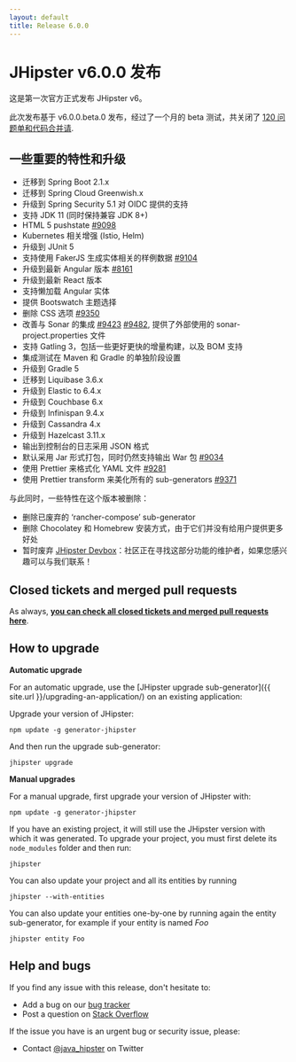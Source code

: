 ```yaml
---
layout: default
title: Release 6.0.0
---
```


JHipster v6.0.0 发布
===================

这是第一次官方正式发布 JHipster v6。

此次发布基于 v6.0.0.beta.0 发布，经过了一个月的 beta 测试，共关闭了 [120 问题单和代码合并请](https://github.com/jhipster/generator-jhipster/issues?q=milestone%3A6.0.0+is%3Aclosed).

一些重要的特性和升级
----------------

* 迁移到 Spring Boot 2.1.x
* 迁移到 Spring Cloud Greenwish.x
* 升级到 Spring Security 5.1 对 OIDC 提供的支持
* 支持 JDK 11 (同时保持兼容 JDK 8+)
* HTML 5 pushstate [#9098](https://github.com/jhipster/generator-jhipster/pull/9098)
* Kubernetes 相关增强 (Istio, Helm)
* 升级到 JUnit 5
* 支持使用 FakerJS 生成实体相关的样例数据 [#9104](https://github.com/jhipster/generator-jhipster/pull/9104)
* 升级到最新 Angular 版本 [#8161](https://github.com/jhipster/generator-jhipster/pull/8161)
* 升级到最新 React 版本
* 支持懒加载 Angular 实体
* 提供 Bootswatch 主题选择
* 删除 CSS 选项 [#9350](https://github.com/jhipster/generator-jhipster/pull/9350)
* 改善与 Sonar 的集成 [#9423](https://github.com/jhipster/generator-jhipster/pull/9423) [#9482](https://github.com/jhipster/generator-jhipster/pull/9482), 提供了外部使用的 sonar-project.properties 文件 
* 支持 Gatling 3，包括一些更好更快的增量构建，以及 BOM 支持
* 集成测试在 Maven 和 Gradle 的单独阶段设置
* 升级到 Gradle 5
* 迁移到 Liquibase 3.6.x
* 升级到 Elastic to 6.4.x
* 升级到 Couchbase 6.x
* 升级到 Infinispan 9.4.x
* 升级到 Cassandra 4.x
* 升级到 Hazelcast 3.11.x
* 输出到控制台的日志采用 JSON 格式
* 默认采用 Jar 形式打包，同时仍然支持输出 War 包 [#9034](https://github.com/jhipster/generator-jhipster/pull/9034)
* 使用 Prettier 来格式化 YAML 文件 [#9281](https://github.com/jhipster/generator-jhipster/pull/9281)
* 使用 Prettier transform 来美化所有的 sub-generators [#9371](https://github.com/jhipster/generator-jhipster/pull/9371)


与此同时，一些特性在这个版本被删除：

* 删除已废弃的 ‘rancher-compose’ sub-generator
* 删除 Chocolatey 和 Homebrew 安装方式，由于它们并没有给用户提供更多好处
* 暂时废弃 [JHipster Devbox](https://github.com/jhipster/jhipster-devbox)：社区正在寻找这部分功能的维护者，如果您感兴趣可以与我们联系！


Closed tickets and merged pull requests
------------
As always, __[you can check all closed tickets and merged pull requests here](https://github.com/jhipster/generator-jhipster/issues?q=milestone%3A6.0.0+is%3Aclosed)__.

How to upgrade
------------

**Automatic upgrade**

For an automatic upgrade, use the [JHipster upgrade sub-generator]({{ site.url }}/upgrading-an-application/) on an existing application:

Upgrade your version of JHipster:

```
npm update -g generator-jhipster
```

And then run the upgrade sub-generator:

```
jhipster upgrade
```

**Manual upgrades**

For a manual upgrade, first upgrade your version of JHipster with:

```
npm update -g generator-jhipster
```

If you have an existing project, it will still use the JHipster version with which it was generated.
To upgrade your project, you must first delete its `node_modules` folder and then run:

```
jhipster
```

You can also update your project and all its entities by running

```
jhipster --with-entities
```

You can also update your entities one-by-one by running again the entity sub-generator, for example if your entity is named _Foo_

```
jhipster entity Foo
```

Help and bugs
--------------

If you find any issue with this release, don't hesitate to:

- Add a bug on our [bug tracker](https://github.com/jhipster/generator-jhipster/issues?state=open)
- Post a question on [Stack Overflow](http://stackoverflow.com/tags/jhipster/info)

If the issue you have is an urgent bug or security issue, please:

- Contact [@java_hipster](https://twitter.com/java_hipster) on Twitter
